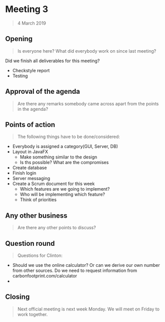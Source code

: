# Meeting 3
> 4 March 2019 
## Opening

> Is everyone here? What did everybody work on since last meeting?

Did we finish all deliverables for this meeting?
- Checkstyle report
- Testing
## Approval of the agenda

> Are there any remarks somebody came across apart from the points in the agenda?

## Points of action

> The following things have to be done/considered:
- Everybody is assigned a category(GUI, Server, DB)
- Layout in JavaFX
    - Make something similar to the design
    - Is ths possible? What are the compromises
- Create database
- Finish login
- Server messaging
- Create a Scrum document for this week
	- Which features are we going to implement?
	- Who will be implementing which feature?
	- Think of priorities



## Any other business

> Are there any other points to discuss?
## Question round

> Questions for Clinton:
- Should we use the online calculator? Or can we derive our own number from other sources. Do we need to request information from carbonfootprint.com/calculator
- 

## Closing
> Next official meeting is next week Monday. We will meet on Friday to work together.